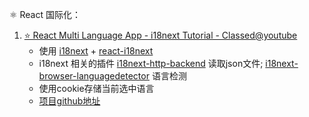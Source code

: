 ⚛️ React 国际化：

1. [⭐️ React Multi Language App - i18next Tutorial - Classed@youtube](https://www.youtube.com/watch?v=w04LXKlusCQ)
   - 使用 [i18next](https://www.npmjs.com/package/i18next) + [react-i18next](https://www.npmjs.com/package/react-i18next)
   - i18next 相关的插件 [i18next-http-backend](https://www.npmjs.com/package/i18next-http-backend) 读取json文件; [i18next-browser-languagedetector](https://www.npmjs.com/package/i18next-browser-languagedetector) 语言检测
   - 使用cookie存储当前选中语言
   - [项目github地址](https://github.com/hidjou/classsed-react-localization)

